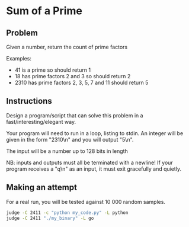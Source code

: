 # Sum of a Prime

## Problem

Given a number, return the count of prime factors

Examples:

- 41 is a prime so should return 1
- 18 has prime factors 2 and 3 so should return 2
- 2310 has prime factors 2, 3, 5, 7 and 11 should return 5

## Instructions

Design a program/script that can solve this problem in a fast/interesting/elegant way.

Your program will need to run in a loop, listing to stdin.
An integer will be given in the form "2310\n" and you will output "5\n".

The input will be a number up to 128 bits in length

NB: inputs and outputs must all be terminated with a newline!
If your program receives a "q\n" as an input, it must exit gracefully and quietly.

## Making an attempt

For a real run, you will be tested against 10 000 random samples.

```bash
judge -C 2411 -c "python my_code.py" -L python
judge -C 2411 "./my_binary" -L go
```

